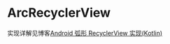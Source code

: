 # ArcRecyclerView

实现详解见博客[Android 弧形 RecyclerView 实现(Kotlin)](https://www.chenwenguan.com/android-arc-recyclerview/)
